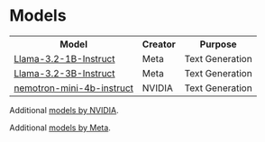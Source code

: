 # Models

<table>
    <tr>
        <th>Model</th>
        <th>Creator</th>
        <th>Purpose</th>
    </tr>
    <tr>
        <td><a href="https://build.nvidia.com/meta/llama-3.2-1b-instruct">Llama-3.2-1B-Instruct</a></td>
        <td>Meta</td>
        <td>Text Generation</td>
    </tr>
    <tr>
        <td><a href="https://build.nvidia.com/meta/llama-3.2-3b-instruct">Llama-3.2-3B-Instruct</a></td>
        <td>Meta</td>
        <td>Text Generation</td>
    </tr>
    <tr>
        <td><a href="https://build.nvidia.com/nvidia/nemotron-mini-4b-instruct">nemotron-mini-4b-instruct</a></td>
        <td>NVIDIA</td>
        <td>Text Generation</td>
    </tr>
</table>

Additional [models by NVIDIA](https://build.nvidia.com/nvidia).

Additional [models by Meta](https://build.nvidia.com/meta).